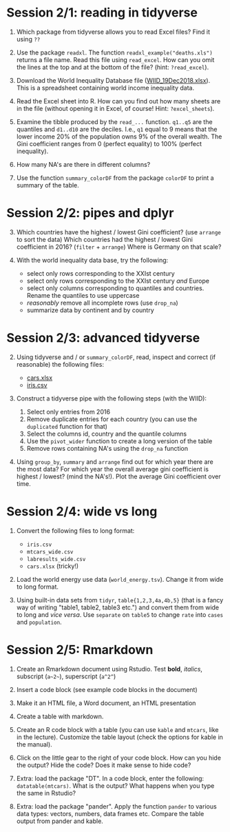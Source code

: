 
# Session 2/1: reading in tidyverse

 1. Which package from tidyverse allows you to read Excel files? Find it
    using `??`

 3. Use the package `readxl`. The function `readxl_example("deaths.xls")` returns a file name. Read
    this file using `read_excel`. How can you omit the lines at the top and at the bottom of
    the file?  (hint: `?read_excel`).
 
 2. Download the World Inequality Database file
    ([WIID_19Dec2018.xlsx](../Datasets/WIID_19Dec2018.xlsx)). This is a
    spreadsheet containing world income inequality data.

 2. Read the Excel sheet into R. How can you find out how many sheets are
    in the file (without opening it in Excel, of course! Hint:
    `?excel_sheets`).

 2. Examine the tibble produced by the `read_...` function. `q1..q5` are the
    quantiles and `d1..d10` are the deciles. I.e., `q1` equal to 9 means
    that the lower income 20% of the population owns 9% of the overall
    wealth. The Gini coefficient ranges from 0 (perfect equality) to 100%
    (perfect inequality).

 3. How many NA's are there in different columns? 

 4. Use the function `summary_colorDF` from the package `colorDF` to print
    a summary of the table.



# Session 2/2: pipes and dplyr

 3. Which countries have the highest / lowest Gini coefficient? (use
    `arrange` to sort the data) Which countries had the highest / lowest
    Gini coefficient in 2016? (`filter` + `arrange`) Where is Germany on that scale?

 2. With the world inequality data base, try the following:

     * select only rows corresponding to the XXIst century
     * select only rows corresponding to the XXIst century *and* Europe
     * select only columns corresponding to quantiles and countries. Rename
       the quantiles to use uppercase
     * *reasonably* remove all incomplete rows (use `drop_na`)
     * summarize data by continent and by country
 
# Session 2/3: advanced tidyverse

 2. Using tidyverse and / or `summary_colorDF`, read, inspect and correct (if reasonable) the following files:

    * [cars.xlsx](../Data/cars.xlsx)
    * [iris.csv](../Data/iris.csv)

 2. Construct a tidyverse pipe with the following steps (with the WIID):

     1. Select only entries from 2016
     2. Remove duplicate entries for each country (you can use the
        `duplicated` function for that)
     3. Select the columns id, country and the quantile columns
     4. Use the `pivot_wider` function to create a long version of the table 
     5. Remove rows containing NA's using the `drop_na` function

 3. Using `group_by`, `summary` and `arrange` find out for which year there
    are the most data? For which year the overall average gini coefficient
    is highest / lowest? (mind the NA's!). Plot the average Gini
    coefficient over time.

# Session 2/4: wide vs long

 1. Convert the following files to long format:

    * `iris.csv`
    * `mtcars_wide.csv`
    * `labresults_wide.csv`
    * `cars.xlsx` (tricky!)

 3. Load the world energy use data (`world_energy.tsv`). Change it from
    wide to long format.

 4. Using built-in data sets from `tidyr`, `table{1,2,3,4a,4b,5}` (that is
    a fancy way of writing "table1, table2, table3 etc.") and convert
    them from wide to long and *vice versa*. Use `separate` on `table5` to
    change `rate` into `cases` and `population`.


# Session 2/5: Rmarkdown

 1. Create an Rmarkdown document using Rstudio. Test **bold**, *italics*, 
    subscript (`a~2~`), superscript (`a^2^`)
 
 1. Insert a code block (see example code blocks in the document)

 2. Make it an HTML file, a Word document, an HTML presentation

 3. Create a table with markdown.

 4. Create an R code block with a table (you can use `kable` and `mtcars`,
    like in the lecture). Customize the table layout (check the options for
    kable in the manual).

 5. Click on the little gear to the right of your code block. How can you
    hide the output? Hide the code? Does it make sense to hide code?

 7. Extra: load the package "DT". In a code block, enter the following:
    `datatable(mtcars)`. What is the output? What happens when you type the
    same in Rstudio?

 6. Extra: load the package "pander". Apply the function `pander` to
    various data types: vectors, numbers, data frames etc. Compare the
    table output from pander and kable.





